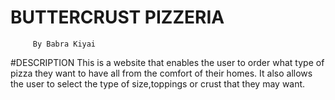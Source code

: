 # BUTTERCRUST PIZZERIA
         
         By Babra Kiyai
         
#DESCRIPTION
  This is a website that enables the user to order what type of pizza they want to have all from the comfort of their homes. It also allows the user to select the type of size,toppings or crust that they may want.
